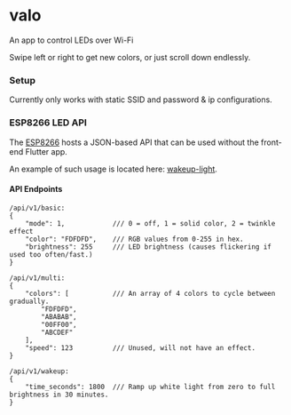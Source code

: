 # valo

An app to control LEDs over Wi-Fi

Swipe left or right to get new colors, or just scroll down endlessly.


### Setup
Currently only works with static SSID and password & ip configurations.


### ESP8266 LED API

The [ESP8266](esp8266/valo/valo.ino) hosts a JSON-based API that can be used without the front-end Flutter app.

An example of such usage is located here: [wakeup-light](https://github.com/kaapomoi/wakeup-light).

#### API Endpoints

```
/api/v1/basic:
{
    "mode": 1,            /// 0 = off, 1 = solid color, 2 = twinkle effect
    "color": "FDFDFD",    /// RGB values from 0-255 in hex.
    "brightness": 255     /// LED brightness (causes flickering if used too often/fast.)
}

/api/v1/multi:
{
    "colors": [           /// An array of 4 colors to cycle between gradually.
        "FDFDFD",
        "ABABAB",
        "00FF00",
        "ABCDEF"
    ],
    "speed": 123          /// Unused, will not have an effect.
}

/api/v1/wakeup:
{
    "time_seconds": 1800  /// Ramp up white light from zero to full brightness in 30 minutes.
}

```
